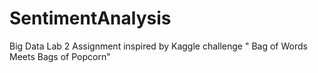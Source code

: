 # SentimentAnalysis
Big Data Lab 2 Assignment inspired by Kaggle challenge " Bag of Words Meets Bags of Popcorn"
